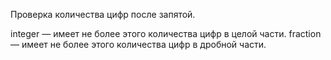 Проверка количества цифр после запятой.

integer — имеет не более этого количества цифр в целой части.
fraction — имеет не более этого количества цифр в дробной части.